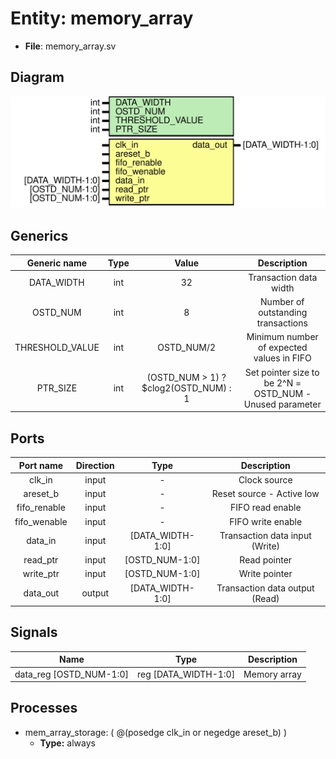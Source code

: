 
# Entity: memory_array 
- **File**: memory_array.sv

## Diagram
![Diagram](memory_array.svg "Diagram")
## Generics

| Generic name    | Type | Value                                 | Description                                              |
| :-------------: | :--: | :-----------------------------------: | :------------------------------------------------------: |
| DATA_WIDTH      | int  | 32                                    | Transaction data width                                   |
| OSTD_NUM        | int  | 8                                     | Number of outstanding transactions                       |
| THRESHOLD_VALUE | int  | OSTD_NUM/2                            | Minimum number of expected values in FIFO                |
| PTR_SIZE        | int  | (OSTD_NUM > 1) ? $clog2(OSTD_NUM) : 1 | Set pointer size to be 2^N = OSTD_NUM - Unused parameter |

## Ports

| Port name    | Direction | Type             | Description                    |
| :----------: | :-------: | :--------------: | :----------------------------: |
| clk_in       | input     |        -         | Clock source                   |
| areset_b     | input     |        -         | Reset source - Active low      |
| fifo_renable | input     |        -         | FIFO read enable               |
| fifo_wenable | input     |        -         | FIFO write enable              |
| data_in      | input     | [DATA_WIDTH-1:0] | Transaction data input (Write) |
| read_ptr     | input     | [OSTD_NUM-1:0]   | Read pointer                   |
| write_ptr    | input     | [OSTD_NUM-1:0]   | Write pointer                  |
| data_out     | output    | [DATA_WIDTH-1:0] | Transaction data output (Read) |

## Signals

| Name                    | Type                 | Description  |
| :---------------------: | :------------------: | :----------: |
| data_reg [OSTD_NUM-1:0] | reg [DATA_WIDTH-1:0] | Memory array |

## Processes
- mem_array_storage: ( @(posedge clk_in or negedge areset_b) )
  - **Type:** always
